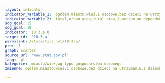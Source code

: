 ```yaml
---
layout: indicator
indicator_variable_1:  ogółem,miasto,wieś,1 osobowe,bez dzieci na utrzymaniu,z dziećmi na utrzymaniu ogółem,z 1 dzieckiem,z 2 dzieci,z 3 i więcej dzieci,samotnych rodziców z dziećmi na utrzymaniu
indicator_variable_2:  total,urban area,rural area,1-person,no dependent children,with dependent children,with 1 child,with 2 children,with 3 or more children,single parents with dependent children
sdg_goal: 15
sdg_goal: 10
indicator:  10.3.a.0
target_id:  '10.3.a'
permalink: /statistics_nat/10-3-a/
pre:  1
graph: scatter
source_url: 'www.stat.gov.pl'
lang:  pl
kategorie:  miasto/wieś,wg typu gospodarstwa domowego
zmienne: ogółem,miasto,wieś;1 osobowe,bez dzieci na utrzymaniu,z dziećmi na utrzymaniu ogółem,z 1 dzieckiem,z 2 dzieci,z 3 i więcej dzieci,samotnych rodziców z dziećmi na utrzymaniu

---
```

